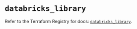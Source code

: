 # `databricks_library`

Refer to the Terraform Registry for docs: [`databricks_library`](https://registry.terraform.io/providers/databricks/databricks/1.37.0/docs/resources/library).

